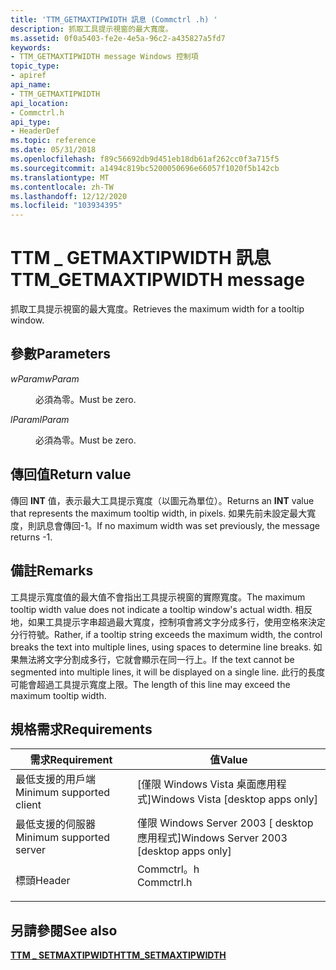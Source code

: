 ```yaml
---
title: 'TTM_GETMAXTIPWIDTH 訊息 (Commctrl .h) '
description: 抓取工具提示視窗的最大寬度。
ms.assetid: 0f0a5403-fe2e-4e5a-96c2-a435827a5fd7
keywords:
- TTM_GETMAXTIPWIDTH message Windows 控制項
topic_type:
- apiref
api_name:
- TTM_GETMAXTIPWIDTH
api_location:
- Commctrl.h
api_type:
- HeaderDef
ms.topic: reference
ms.date: 05/31/2018
ms.openlocfilehash: f89c56692db9d451eb18db61af262cc0f3a715f5
ms.sourcegitcommit: a1494c819bc5200050696e66057f1020f5b142cb
ms.translationtype: MT
ms.contentlocale: zh-TW
ms.lasthandoff: 12/12/2020
ms.locfileid: "103934395"
---
```

# <a name="ttm_getmaxtipwidth-message"></a><span data-ttu-id="b9ade-104">TTM \_ GETMAXTIPWIDTH 訊息</span><span class="sxs-lookup"><span data-stu-id="b9ade-104">TTM\_GETMAXTIPWIDTH message</span></span>

<span data-ttu-id="b9ade-105">抓取工具提示視窗的最大寬度。</span><span class="sxs-lookup"><span data-stu-id="b9ade-105">Retrieves the maximum width for a tooltip window.</span></span>

## <a name="parameters"></a><span data-ttu-id="b9ade-106">參數</span><span class="sxs-lookup"><span data-stu-id="b9ade-106">Parameters</span></span>

<dl> <dt>

<span data-ttu-id="b9ade-107">*wParam*</span><span class="sxs-lookup"><span data-stu-id="b9ade-107">*wParam*</span></span> 
</dt> <dd><span data-ttu-id="b9ade-108">必須為零。</span><span class="sxs-lookup"><span data-stu-id="b9ade-108">Must be zero.</span></span></dd> <dt>

<span data-ttu-id="b9ade-109">*lParam*</span><span class="sxs-lookup"><span data-stu-id="b9ade-109">*lParam*</span></span> 
</dt> <dd><span data-ttu-id="b9ade-110">必須為零。</span><span class="sxs-lookup"><span data-stu-id="b9ade-110">Must be zero.</span></span></dd> </dl>

## <a name="return-value"></a><span data-ttu-id="b9ade-111">傳回值</span><span class="sxs-lookup"><span data-stu-id="b9ade-111">Return value</span></span>

<span data-ttu-id="b9ade-112">傳回 **INT** 值，表示最大工具提示寬度（以圖元為單位）。</span><span class="sxs-lookup"><span data-stu-id="b9ade-112">Returns an **INT** value that represents the maximum tooltip width, in pixels.</span></span> <span data-ttu-id="b9ade-113">如果先前未設定最大寬度，則訊息會傳回-1。</span><span class="sxs-lookup"><span data-stu-id="b9ade-113">If no maximum width was set previously, the message returns -1.</span></span>

## <a name="remarks"></a><span data-ttu-id="b9ade-114">備註</span><span class="sxs-lookup"><span data-stu-id="b9ade-114">Remarks</span></span>

<span data-ttu-id="b9ade-115">工具提示寬度值的最大值不會指出工具提示視窗的實際寬度。</span><span class="sxs-lookup"><span data-stu-id="b9ade-115">The maximum tooltip width value does not indicate a tooltip window's actual width.</span></span> <span data-ttu-id="b9ade-116">相反地，如果工具提示字串超過最大寬度，控制項會將文字分成多行，使用空格來決定分行符號。</span><span class="sxs-lookup"><span data-stu-id="b9ade-116">Rather, if a tooltip string exceeds the maximum width, the control breaks the text into multiple lines, using spaces to determine line breaks.</span></span> <span data-ttu-id="b9ade-117">如果無法將文字分割成多行，它就會顯示在同一行上。</span><span class="sxs-lookup"><span data-stu-id="b9ade-117">If the text cannot be segmented into multiple lines, it will be displayed on a single line.</span></span> <span data-ttu-id="b9ade-118">此行的長度可能會超過工具提示寬度上限。</span><span class="sxs-lookup"><span data-stu-id="b9ade-118">The length of this line may exceed the maximum tooltip width.</span></span>

## <a name="requirements"></a><span data-ttu-id="b9ade-119">規格需求</span><span class="sxs-lookup"><span data-stu-id="b9ade-119">Requirements</span></span>



| <span data-ttu-id="b9ade-120">需求</span><span class="sxs-lookup"><span data-stu-id="b9ade-120">Requirement</span></span> | <span data-ttu-id="b9ade-121">值</span><span class="sxs-lookup"><span data-stu-id="b9ade-121">Value</span></span> |
|-------------------------------------|---------------------------------------------------------------------------------------|
| <span data-ttu-id="b9ade-122">最低支援的用戶端</span><span class="sxs-lookup"><span data-stu-id="b9ade-122">Minimum supported client</span></span><br/> | <span data-ttu-id="b9ade-123">\[僅限 Windows Vista 桌面應用程式\]</span><span class="sxs-lookup"><span data-stu-id="b9ade-123">Windows Vista \[desktop apps only\]</span></span><br/>                                        |
| <span data-ttu-id="b9ade-124">最低支援的伺服器</span><span class="sxs-lookup"><span data-stu-id="b9ade-124">Minimum supported server</span></span><br/> | <span data-ttu-id="b9ade-125">僅限 Windows Server 2003 \[ desktop 應用程式\]</span><span class="sxs-lookup"><span data-stu-id="b9ade-125">Windows Server 2003 \[desktop apps only\]</span></span><br/>                                  |
| <span data-ttu-id="b9ade-126">標頭</span><span class="sxs-lookup"><span data-stu-id="b9ade-126">Header</span></span><br/>                   | <dl> <span data-ttu-id="b9ade-127"><dt>Commctrl。h</dt></span><span class="sxs-lookup"><span data-stu-id="b9ade-127"><dt>Commctrl.h</dt></span></span> </dl> |



## <a name="see-also"></a><span data-ttu-id="b9ade-128">另請參閱</span><span class="sxs-lookup"><span data-stu-id="b9ade-128">See also</span></span>

<dl> <dt>

[<span data-ttu-id="b9ade-129">**TTM \_ SETMAXTIPWIDTH**</span><span class="sxs-lookup"><span data-stu-id="b9ade-129">**TTM\_SETMAXTIPWIDTH**</span></span>](ttm-setmaxtipwidth.md)
</dt> </dl>

 

 





